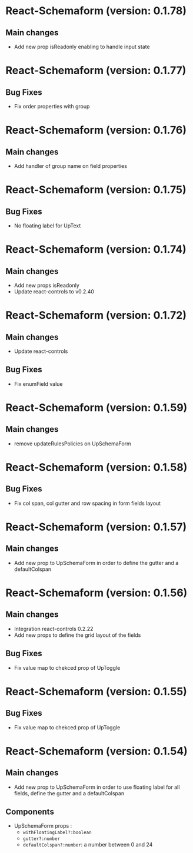 # React-Schemaform (version: 0.1.78)

## Main changes

- Add new prop isReadonly enabling to handle input state

# React-Schemaform (version: 0.1.77)

## Bug Fixes

- Fix order properties with group

# React-Schemaform (version: 0.1.76)

## Main changes

- Add handler of group name on field properties

# React-Schemaform (version: 0.1.75)

## Bug Fixes

- No floating label for UpText

# React-Schemaform (version: 0.1.74)

## Main changes
- Add new props isReadonly
- Update react-controls to v0.2.40

# React-Schemaform (version: 0.1.72)

## Main changes
- Update react-controls
  
## Bug Fixes
- Fix enumField value
  
# React-Schemaform (version: 0.1.59)

## Main changes
- remove updateRulesPolicies on UpSchemaForm

# React-Schemaform (version: 0.1.58)

## Bug Fixes
- Fix col span, col gutter and row spacing in form fields layout

# React-Schemaform (version: 0.1.57)

## Main changes
- Add new prop to UpSchemaForm in order to  define the gutter and a defaultColspan

# React-Schemaform (version: 0.1.56)

## Main changes
- Integration react-controls 0.2.22
- Add new props to define the grid layout of the fields

## Bug Fixes
- Fix value map to  chekced prop of UpToggle

# React-Schemaform (version: 0.1.55)

## Bug Fixes
- Fix value map to  chekced prop of UpToggle

# React-Schemaform (version: 0.1.54)

## Main changes
- Add new prop to UpSchemaForm in order to use floating label for all fields, define the gutter and a defaultColspan

## Components

- UpSchemaForm props : 
    - `withFloatingLabel?:boolean`
    - `gutter?:number` 
    -  `defaultColspan?:number`: a number between 0 and 24
